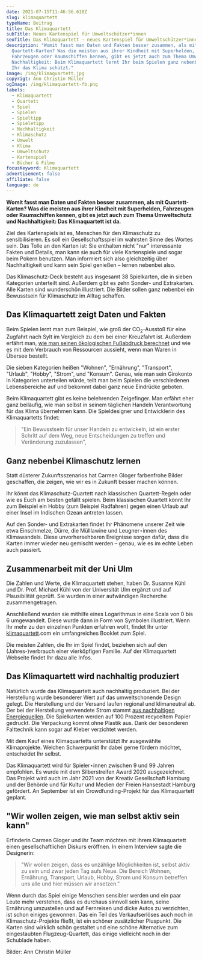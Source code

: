 ```yaml
---
date: 2021-07-15T11:46:56.618Z
slug: klimaquartett
typeName: Beitrag
title: Das Klimaquartett
subTitle: Neues Kartenspiel für Umweltschützer*innen
seoTitle: Das Klimaquartett – neues Kartenspiel für Umweltschützer*innen
description: "Womit fasst man Daten und Fakten besser zusammen, als mit
  Quartett-Karten? Was die meisten aus ihrer Kindheit mit Superhelden,
  Fahrzeugen oder Raumschiffen kennen, gibt es jetzt auch zum Thema Umwelt und
  Nachhaltigkeit: Beim Klimaquartett lernt Ihr beim Spielen ganz nebenbei, wie
  Ihr das Klima schützt."
image: /img/klimaquartett.jpg
copyrigt: Ann Christin Müller
ogImage: /img/klimaquartett-fb.png
labels:
  - Klimaquartett
  - Quartett
  - Spiel
  - Spielen
  - Spieltipp
  - Spieletipp
  - Nachhaltigkeit
  - Klimaschutz
  - Umwelt
  - Klima
  - Umweltschutz
  - Kartenspiel
  - Bücher & Filme
focusKeyword: Klimaquartett
advertisement: false
affiliate: false
language: de
---
```

**Womit fasst man Daten und Fakten besser zusammen, als mit Quartett-Karten? Was die meisten aus ihrer Kindheit mit Superhelden, Fahrzeugen oder Raumschiffen kennen, gibt es jetzt auch zum Thema Umweltschutz und Nachhaltigkeit: Das Klimaquartett ist da.**

Ziel des Kartenspiels ist es, Menschen für den Klimaschutz zu sensibilisieren. Es soll ein Gesellschaftsspiel im wahrsten Sinne des Wortes sein. Das Tolle an den Karten ist: Sie enthalten nicht "nur" interessante Fakten und Details, man kann sie auch für viele Kartenspiele und sogar beim Pokern benutzen. Man informiert sich also gleichzeitig über Nachhaltigkeit und kann sein Spiel genießen – lernen nebenbei also.

Das Klimaschutz-Deck besteht aus insgesamt 38 Spielkarten, die in sieben Kategorien unterteilt sind. Außerdem gibt es zehn Sonder- und Extrakarten. Alle Karten sind wunderschön illustriert. Die Bilder sollen ganz nebenbei ein Bewusstsein für Klimaschutz im Alltag schaffen.

## Das Klimaquartett zeigt Daten und Fakten

Beim Spielen lernt man zum Beispiel, wie groß der CO<sub>2</sub>-Ausstoß für eine Zugfahrt nach Sylt im Vergleich zu dem bei einer Kreuzfahrt ist. Außerdem erfährt man, [wie man seinen ökologischen Fußabdruck berechnet](LINK) und wie es mit dem Verbrauch von Ressourcen aussieht, wenn man Waren in Übersee bestellt.

Die sieben Kategorien heißen "Wohnen", "Ernährung", "Transport", "Urlaub", "Hobby", "Strom", und "Konsum". Genau, wie man sein Girokonto in Kategorien unterteilen würde, teilt man beim Spielen die verschiedenen Lebensbereiche auf und bekommt dabei ganz neue Eindrücke geboten.

<Gallery name="klimaquartett-1" />

Beim Klimaquartett gibt es keine belehrenden Zeigefinger. Man erfährt eher ganz beiläufig, wie man selbst in seinem täglichen Handeln Verantwortung für das Klima übernehmen kann. Die Spieldesigner und Entwicklerin des Klimaquartetts  findet:

> "Ein Bewusstsein für unser Handeln zu entwickeln, ist ein erster Schritt auf dem Weg, neue Entscheidungen zu treffen und Veränderung zuzulassen",

## Ganz nebenbei Klimaschutz lernen

Statt düsterer Zukunftsszenarios hat Carmen Gloger farbenfrohe Bilder geschaffen, die zeigen, wie wir es in Zukunft besser machen können.

Ihr könnt das Klimaschutz-Quartett nach klassischen Quartett-Regeln oder wie es Euch am besten gefällt spielen. Beim klassischen Quartett könnt Ihr zum Beispiel ein Hobby (zum Beispiel Radfahren) gegen einen Urlaub auf einer Insel im Indischen Ozean antreten lassen.

Auf den Sonder- und Extrakarten findet Ihr Phänomene unserer Zeit wie etwa Einschmelze, Dürre, die Mülllawine und Leugner⋆innen des Klimawandels. Diese unvorhersehbaren Ereignisse sorgen dafür, dass die Karten immer wieder neu gemischt werden – genau, wie es im echte Leben auch passiert.

## Zusammenarbeit mit der Uni Ulm

Die Zahlen und Werte, die Klimaquartett stehen, haben Dr. Susanne Kühl und Dr. Prof. Michael Kühl von der Universität Ulm ergänzt und auf Plausibilität geprüft. Sie wurden in einer aufwändigen Recherche zusammengetragen.

Anschließend wurden sie mithilfe eines Logarithmus in eine Scala von 0 bis 6 umgewandelt. Diese wurde dann in Form von Symbolen illustriert. Wenn Ihr mehr zu den einzelnen Punkten erfahren wollt, findet Ihr unter [klimaquartett](https://www.klimaquartett.com).com ein umfangreiches Booklet zum Spiel.

Die meisten Zahlen, die Ihr im Spiel findet, beziehen sich auf den (Jahres-)verbrauch einer vierköpfigen Familie. Auf der Klimaquartett Webseite findet Ihr dazu alle Infos.

## Das Klimaquartett wird nachhaltig produziert

Natürlich wurde das Klimaquartett auch nachhaltig produziert. Bei der Herstellung wurde besonderer Wert auf das umweltschonende Design gelegt. Die Herstellung und der Versand laufen regional und klimaneutral ab. Der bei der Herstellung verwendete Strom stammt [aus nachhaltigen Energiequellen](LINK). Die Spielkarten werden auf 100 Prozent recyceltem Papier gedruckt. Die Verpackung kommt ohne Plastik aus. Dank der besonderen Falttechnik kann sogar auf Kleber verzichtet werden.

Mit dem Kauf eines Klimaquartetts unterstützt Ihr ausgewählte Klimaprojekte. Welchen Schwerpunkt Ihr dabei gerne fördern möchtet, entscheidet Ihr selbst.

Das Klimaquartett wird für Spieler⋆innen zwischen 9 und 99 Jahren empfohlen. Es wurde mit dem Silberstreifen Award 2020 ausgezeichnet. Das Projekt wird auch im Jahr 2021 von der Kreativ Gesellschaft Hamburg und der Behörde und für Kultur und Medien der Freien Hansestadt Hamburg gefördert. An September ist ein Crowdfunding-Projekt für das Klimaquartett geplant.

## "Wir wollen zeigen, wie man selbst aktiv sein kann"

Erfinderin Carmen Gloger und ihr Team möchten mit ihrem Klimaquartett einen gesellschaftlichen Diskurs eröffnen. In einem Interview sagte die Designerin:

> "Wir wollen zeigen, dass es unzählige Möglichkeiten ist, selbst aktiv zu sein und zwar jeden Tag aufs Neue. Die Bereich Wohnen, Ernährung, Transport, Urlaub, Hobby, Strom und Konsum betreffen uns alle und hier müssen wir ansetzen."

Wenn durch das Spiel einige Menschen sensibler werden und ein paar Leute mehr verstehen, dass es durchaus sinnvoll sein kann, seine Ernährung umzustellen und auf Fernreisen und dicke Autos zu verzichten, ist schon einiges gewonnen. Das ein Teil des Verkaufserlöses auch noch in Klimaschutz-Projekte fließt, ist ein schöner zusätzlicher Pluspunkt. Die Karten sind wirklich schön gestaltet und eine schöne Alternative zum eingestaubten Flugzeug-Quartett, das einige vielleicht noch in der Schublade haben.

<Gallery name="klimaquartett-2" />

Bilder: Ann Christin Müller